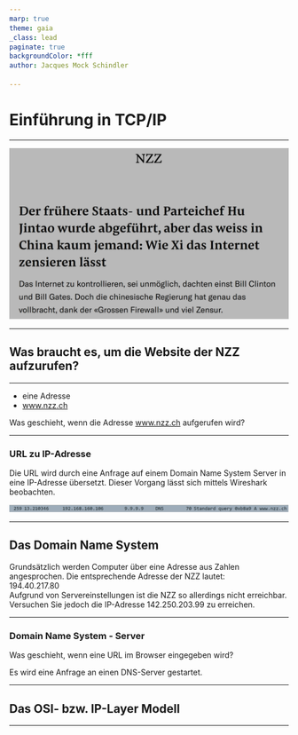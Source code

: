 ```yaml
---
marp: true
theme: gaia
_class: lead
paginate: true
backgroundColor: *fff
author: Jacques Mock Schindler

---
```


# Einführung in TCP/IP

---

![NZZ vom 24. Oktober 22](../data/images/nzz_anriss.png)

---

## Was braucht es, um die Website der NZZ aufzurufen?

---
- eine Adresse
- www.nzz.ch

Was geschieht, wenn die Adresse www.nzz.ch aufgerufen wird?

---

### URL zu IP-Adresse

Die URL wird durch eine Anfrage auf einem Domain Name System Server in
eine IP-Adresse übersetzt. Dieser Vorgang lässt sich mittels Wireshark
beobachten.

![Wireshark](../data/images/suche_nzz_zusammenfassung.png)

---

## Das Domain Name System

Grundsätzlich werden Computer über eine Adresse aus Zahlen angesprochen.
Die entsprechende Adresse der NZZ lautet:  
194.40.217.80  
Aufgrund von Servereinstellungen ist die NZZ so allerdings nicht
erreichbar. Versuchen Sie jedoch die IP-Adresse 142.250.203.99 zu erreichen.

---

### Domain Name System - Server

Was geschieht, wenn eine URL im Browser eingegeben wird?

Es wird eine Anfrage an einen DNS-Server gestartet.
 

---

## Das OSI- bzw. IP-Layer Modell

---